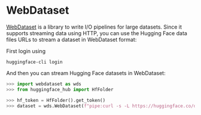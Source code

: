 # WebDataset

[WebDataset](https://github.com/webdataset/webdataset) is a library to write I/O pipelines for large datasets. 
Since it supports streaming data using HTTP, you can use the Hugging Face data files URLs to stream a dataset in WebDataset format:

First login using 

```
huggingface-cli login
```

And then you can stream Hugging Face datasets in WebDataset:

```python
>>> import webdataset as wds
>>> from huggingface_hub import HfFolder

>>> hf_token = HfFolder().get_token()
>>> dataset = wds.WebDataset(f"pipe:curl -s -L https://huggingface.co/datasets/username/my_wds_dataset/resolve/main/train-000000.tar -H 'Authorization:Bearer {hf_token}'")
```
